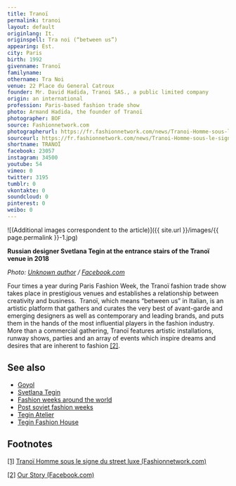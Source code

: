 ```yaml
---
title: Tranoï
permalink: tranoi
layout: default
originlang: It.
originspell: Tra noi (“between us”)
appearing: Est.
city: Paris
birth: 1992
givenname: Tranoï
familyname:
othername: Tra Noi
venue: 22 Place du General Catroux
founder: Mr. David Hadida, Tranoi SAS., a public limited company
origin: an international
profession: Paris-based fashion trade show
photo: Armand Hadida, the founder of Tranoï
photographer: BOF
source: Fashionnetwork.com
photographerurl: https://fr.fashionnetwork.com/news/Tranoi-Homme-sous-le-signe-du-street-luxe-,455461.html#.XEHkos8zbzZ
sourceurl: https://fr.fashionnetwork.com/news/Tranoi-Homme-sous-le-signe-du-street-luxe-,455461.html#.XEHkos8zbzZ
shortname: TRANOÏ
facebook: 23057
instagram: 34500
youtube: 54
vimeo: 0
twitter: 3195
tumblr: 0
vkontakte: 0
soundcloud: 0
pinterest: 0
weibo: 0
---
```


<!---
To edit top block see
icon "Meta Data"
on right menu
Full edit instructions
indexmod.gq/edit
-->

![(Additional images correspondent to the article)]({{ site.url }}/images/{{ page.permalink }}-1.jpg)

**Russian designer Svetlana Tegin at the entrance stairs of the Tranoï venue in 2018**

*Photo: [Unknown author](https://www.facebook.com/svetlana.tegin/videos/pcb.10213009366621267/10213009365701244/?type=3&theater) / [Facebook.com](https://www.facebook.com/svetlana.tegin/videos/pcb.10213009366621267/10213009365701244/?type=3&theater)*

Four times a year during Paris Fashion Week, the Tranoï fashion trade show takes place in prestigious venues and establishes a relationship between creativity and business.
​
Tranoï, which means “between us” in Italian, is an artistic platform that gathers and curates the very best of avant-garde and emerging designers as well as contemporary and leading brands, and puts them in the hands of the most influential players in the fashion industry.
​
More than a commercial gathering, Tranoï features artistic installations, runway shows, parties and an array of events which inspire dreams and desires that are inherent to fashion <span id="a2">[\[2\]](#f2)</span>.

## See also

+ [Goyol](goyol)
+ [Svetlana Tegin](tegin-svetlana)
+ [Fashion weeks around the world](fashion-weeks-around-the-world)
+ [Post soviet fashion weeks](post-soviet-fashion-weeks)
+ [Tegin Atelier](tegin-atelier)
+ [Tegin Fashion House](tegin-fashion-house)

## Footnotes

[[1]](#a1) <span id="f1"></span> [Tranoï Homme sous le signe du street luxe (Fashionnetwork.com)](https://fr.fashionnetwork.com/news/Tranoi-Homme-sous-le-signe-du-street-luxe-,455461.html#.XEHkos8zbzZ)

[[2]](#a2) <span id="f2"></span> [Our Story (Facebook.com)](https://www.facebook.com/tranoi)
